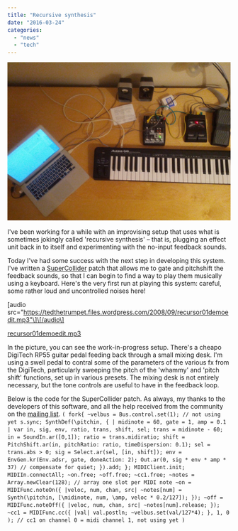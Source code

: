 ```yaml
---
title: "Recursive synthesis"
date: "2016-03-24"
categories: 
  - "news"
  - "tech"
---
```


![recursivesynth.jpg](images/recursivesynth.jpg)

I've been working for a while with an improvising setup that uses what is sometimes jokingly called 'recursive synthesis' – that is, plugging an effect unit back in to itself and experimenting with the no-input feedback sounds.

Today I've had some success with the next step in developing this system. I've written a [SuperCollider](http://supercollider.github.io/) patch that allows me to gate and pitchshift the feedback sounds, so that I can begin to find a way to play them musically using a keyboard. Here's the very first run at playing this system: careful, some rather loud and uncontrolled noises here!

\[audio src="https://tedthetrumpet.files.wordpress.com/2008/09/recursor01demoedit.mp3"\]\[/audio\]

[recursor01demoedit.mp3](https://tedthetrumpet.files.wordpress.com/2008/09/recursor01demoedit.mp3)

In the picture, you can see the work-in-progress setup. There's a cheapo DigiTech RP55 guitar pedal feeding back through a small mixing desk. I'm using a swell pedal to contral some of the parameters of the various fx from the DigiTech, particularly sweeping the pitch of the 'whammy' and 'pitch shift' functions, set up in various presets. The mixing desk is not entirely necessary, but the tone controls are useful to have in the feedback loop.

Below is the code for the SuperCollider patch. As always, my thanks to the developers of this software, and all the help received from the community on the [mailing list](http://new-supercollider-mailing-lists-forums-use-these.2681727.n2.nabble.com/). `( fork{ ~velbus = Bus.control.set(1); // not using yet s.sync; SynthDef(\pitchin, { | midinote = 60, gate = 1, amp = 0.1 | var in, sig, env, ratio, trans, shift, sel; trans = midinote - 60; in = SoundIn.ar([0,1]); ratio = trans.midiratio; shift = PitchShift.ar(in, pitchRatio: ratio, timeDispersion: 0.1); sel = trans.abs > 0; sig = Select.ar(sel, [in, shift]); env = EnvGen.kr(Env.adsr, gate, doneAction: 2); Out.ar(0, sig * env * amp * 37) // compensate for quiet; }).add; }; MIDIClient.init; MIDIIn.connectAll; ~on.free; ~off.free; ~cc1.free; ~notes = Array.newClear(128); // array one slot per MIDI note ~on = MIDIFunc.noteOn({ |veloc, num, chan, src| ~notes[num] = Synth(\pitchin, [\midinote, num, \amp, veloc * 0.2/127]); }); ~off = MIDIFunc.noteOff({ |veloc, num, chan, src| ~notes[num].release; }); ~cc1 = MIDIFunc.cc({ |val| val.postln; ~velbus.set(val/127*4); }, 1, 0 ); // cc1 on channel 0 = midi channel 1, not using yet )`
